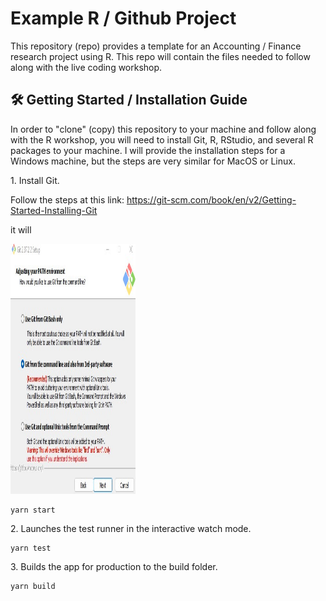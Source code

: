 # Example R / Github Project
This repository (repo) provides a template for an Accounting / Finance research project using R. This repo will contain the files needed to follow along with the live coding workshop.

<h2>🛠️ Getting Started / Installation Guide </h2>

In order to "clone" (copy) this repository to your machine and follow along with the R workshop, you will need to install Git, R, RStudio, and several R packages to your machine. I will provide the installation steps for a Windows machine, but the steps are very similar for MacOS or Linux. 

<p>1. Install Git.</p>

Follow the steps at this link: https://git-scm.com/book/en/v2/Getting-Started-Installing-Git

it will 

<img src="/etc/git1.jpg" alt="shields" width="200" height="400&quot;/">


```
yarn start
```

<p>2. Launches the test runner in the interactive watch mode.</p>

```
yarn test
```

<p>3. Builds the app for production to the build folder.</p>

```
yarn build
```
